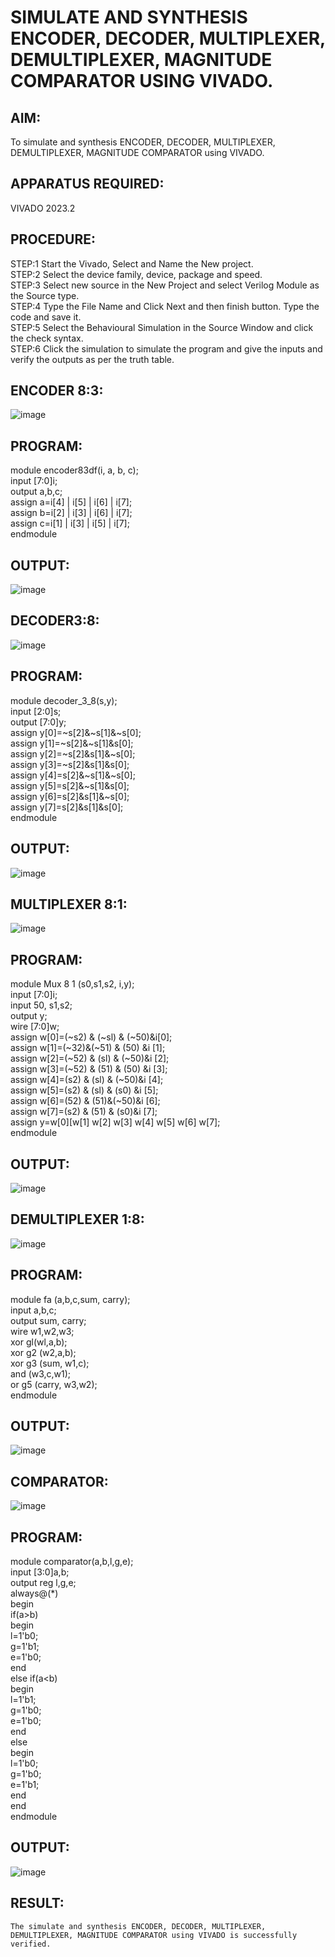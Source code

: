 # SIMULATE AND SYNTHESIS ENCODER, DECODER, MULTIPLEXER, DEMULTIPLEXER, MAGNITUDE COMPARATOR USING VIVADO.
## AIM: 
To simulate and synthesis ENCODER, DECODER, MULTIPLEXER, DEMULTIPLEXER, MAGNITUDE COMPARATOR using VIVADO.

## APPARATUS REQUIRED: 
VIVADO 2023.2

## PROCEDURE:
 STEP:1 Start the Vivado, Select and Name the New project.<br>
 STEP:2 Select the device family, device, package and speed. <br>
STEP:3 Select new source in the New Project and select Verilog Module as the Source type.<br>
STEP:4 Type the File Name and Click Next and then finish button. Type the code and save it.<br>
STEP:5 Select the Behavioural Simulation in the Source Window and click the check syntax.<br>
 STEP:6 Click the simulation to simulate the program and give the inputs and verify the outputs as per the truth table.
          
##  ENCODER 8:3:
![image](https://github.com/Udayabharathim/VLSI-LAB-EXP-2/assets/160568654/9545fd02-934d-4d04-8e15-7f4b703cc91a)

## PROGRAM:

module encoder83df(i, a, b, c);<br>
input [7:0]i;<br>
output a,b,c;<br>
assign a=i[4] | i[5] | i[6] | i[7]; <br>
assign b=i[2] | i[3] | i[6] | i[7]; <br>
assign c=i[1] | i[3] | i[5] | i[7];<br>
endmodule
## OUTPUT:               
                   

![image](https://github.com/Udayabharathim/VLSI-LAB-EXP-2/assets/160568654/aa76db81-e951-434e-a613-62aa608d6f4f)




  ## DECODER3:8:
  
![image](https://github.com/Udayabharathim/VLSI-LAB-EXP-2/assets/160568654/bbd40d54-e59a-4b83-a17b-b2bb381e8018)



## PROGRAM:
module decoder_3_8(s,y);<br>
input [2:0]s;<br>
output [7:0]y;<br>
assign y[0]=~s[2]&~s[1]&~s[0];<br>
assign y[1]=~s[2]&~s[1]&s[0];<br>
assign y[2]=~s[2]&s[1]&~s[0];<br>
assign y[3]=~s[2]&s[1]&s[0];<br>
assign y[4]=s[2]&~s[1]&~s[0];<br>
assign y[5]=s[2]&~s[1]&s[0];<br>
assign y[6]=s[2]&s[1]&~s[0];<br>
assign y[7]=s[2]&s[1]&s[0];<br>
endmodule

## OUTPUT:

![image](https://github.com/Udayabharathim/VLSI-LAB-EXP-2/assets/160568654/2c430127-9fa0-4dbb-aeeb-1930978a8754)


##  MULTIPLEXER 8:1:

![image](https://github.com/Udayabharathim/VLSI-LAB-EXP-2/assets/160568654/81e886bb-97d6-4a51-aa2f-d7e6429f6525)


## PROGRAM: 
module Mux 8 1 (s0,s1,s2, i,y);<br>
input [7:0]i;<br>
input 50, s1,s2;<br>
output y;<br>
wire [7:0]w;<br>
assign w[0]=(~s2) & (~sl) & (~50)&i[0];<br>
assign w[1]=(~32)&(~51) & (50) &i [1];<br>
assign w[2]=(~52) & (sl) & (~50)&i [2];<br>
assign w[3]=(~52) & (51) & (50) &i [3];<br>
assign w[4]=(s2) & (sl) & (~50)&i [4];<br>
assign w[5]=(s2) & (sl) & (s0) &i [5];<br>
assign w[6]=(52) & (51)&(~50)&i [6];<br>
assign w[7]=(s2) & (51) & (s0)&i [7];<br>
assign y=w[0][w[1] w[2] w[3] w[4] w[5] w[6] w[7];<br>
endmodule

## OUTPUT:
                    
![image](https://github.com/Udayabharathim/VLSI-LAB-EXP-2/assets/160568654/bb7f4511-0128-414b-9dba-b54a8fedb5ae)
 

## DEMULTIPLEXER 1:8:

![image](https://github.com/Udayabharathim/VLSI-LAB-EXP-2/assets/160568654/ae62dd34-ad89-4413-9c09-5a86b5c1237b)


## PROGRAM:
module fa (a,b,c,sum, carry);<br>
input a,b,c;<br>
output sum, carry;<br>
wire w1,w2,w3;<br>
xor gl(wl,a,b);<br>
xor g2 (w2,a,b);<br>
xor g3 (sum, w1,c);<br>
and (w3,c,w1);<br>
or g5 (carry, w3,w2);<br>
endmodule

## OUTPUT:

![image](https://github.com/Udayabharathim/VLSI-LAB-EXP-2/assets/160568654/d6b8fb93-d57c-4592-aff2-99b387590e9d)


## COMPARATOR:

![image](https://github.com/Udayabharathim/VLSI-LAB-EXP-2/assets/160568654/ab00026f-7936-4353-b9e2-847bad0c7bff)


## PROGRAM:
module comparator(a,b,l,g,e);<br>
input [3:0]a,b;<br>
output reg l,g,e;<br>
always@(*)<br>
begin<br>
if(a>b)<br>
begin <br>
l=1'b0;<br>
g=1'b1;<br>
e=1'b0;<br>
end<br>
else if(a<b)<br>
begin<br>
l=1'b1;<br>
g=1'b0;<br>
e=1'b0;<br>
end<br>
else<br>
begin<br>
l=1'b0;<br>
g=1'b0;<br>
e=1'b1;<br>
end<br>
end<br>
endmodule<br>

## OUTPUT:

![image](https://github.com/Udayabharathim/VLSI-LAB-EXP-2/assets/160568654/263f8572-ecce-421e-a09f-0f252ee44691)


## RESULT:
	The simulate and synthesis ENCODER, DECODER, MULTIPLEXER, DEMULTIPLEXER, MAGNITUDE COMPARATOR using VIVADO is successfully verified.

